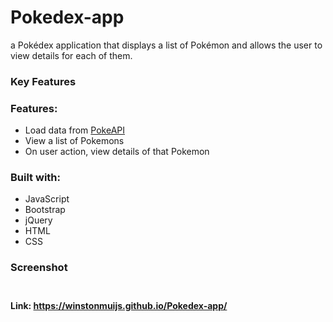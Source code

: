 # Pokedex-app
a Pokédex application that displays a list of Pokémon and allows the user to view details for each of them.

### Key Features

### Features:
  
* Load data from <a href="https://pokeapi.co">PokeAPI</a>
* View a list of Pokemons
* On user action, view details of that Pokemon

### Built with:

* JavaScript
* Bootstrap
* jQuery
* HTML
* CSS

### Screenshot<h3>
  
<img src="">

#### Link: <a href="https://winstonmuijs.github.io/Pokedex-app/">https://winstonmuijs.github.io/Pokedex-app/</a>
